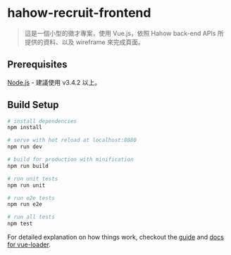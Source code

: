 # hahow-recruit-frontend

> 這是一個小型的徵才專案，使用 Vue.js，依照 Hahow back-end APIs 所提供的資料、以及 wireframe 來完成頁面。

## Prerequisites

[Node.js](https://nodejs.org) - 建議使用 v3.4.2 以上。

## Build Setup

``` bash
# install dependencies
npm install

# serve with hot reload at localhost:8080
npm run dev

# build for production with minification
npm run build

# run unit tests
npm run unit

# run e2e tests
npm run e2e

# run all tests
npm test
```

For detailed explanation on how things work, checkout the [guide](http://vuejs-templates.github.io/webpack/) and [docs for vue-loader](http://vuejs.github.io/vue-loader).
